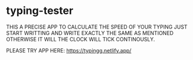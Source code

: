 # typing-tester
THIS A PRECISE APP TO CALCULATE THE SPEED OF YOUR TYPING
JUST START WRITTING AND WRITE EXACTLY THE SAME AS MENTIONED OTHERWISE IT WILL THE CLOCK WILL TICK CONTINOUSLY.

PLEASE TRY APP HERE: https://typingg.netlify.app/
